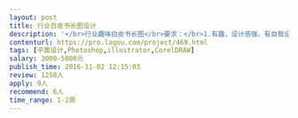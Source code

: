 ```yaml
---                
layout: post       
title: 行业白皮书长图设计           
description: '</br>行业趣味白皮书长图</br>要求：</br>1.有趣，设计感强，有自我设计想法。 </br>2.具备手绘能绘制卡通人物。有白皮书设计经验者优先。</br>'     
contenturl: https://pro.lagou.com/project/469.html      
tags: [平面设计,Photoshop,illustrator,CorelDRAW]            
salary: 3000-5000元          
publish_time: 2016-11-02 12:15:03         
review: 1258人                   
apply: 9人                   
recommend: 6人                   
time_range: 1-2周              
---                 
```

